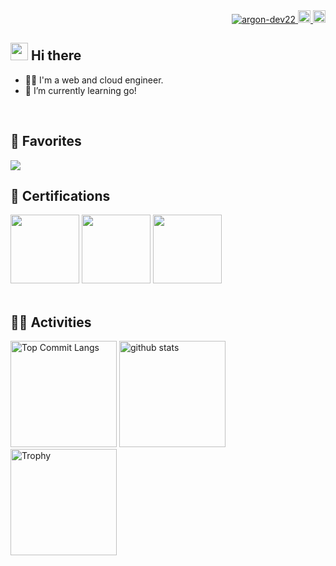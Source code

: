 <div align="right">
  <a href="https://github.com/argon-dev22/argon-dev22/">
    <img src="https://komarev.com/ghpvc/?username=argon-dev22" alt="argon-dev22" />
  </a>
  <a href="https://x.com/argon0903">
    <img height="20" src="https://img.shields.io/twitter/follow/argon-dev22?label=Twitter&logo=twitter&style=flat" />
  </a>
  <a href="https://qiita.com/argon0122">
    <img height="20" src="https://qiita-badge.apiapi.app/s/argon-dev22/posts.svg" />
  </a>
</div>

## <img src="https://media.giphy.com/media/hvRJCLFzcasrR4ia7z/giphy.gif" width="28"> Hi there

- 🧑‍💻 I'm a web and cloud engineer.
- 🌱 I’m currently learning go!
<br>

## 🌱 Favorites
<img src="https://skillicons.dev/icons?i=aws,terraform,docker,kubernetes,typescript,next,go,linux,github" />
<br>

## 🏅 Certifications
<div align="left">
  <img height="110" width="110" src="https://qiita-user-contents.imgix.net/https%3A%2F%2Fqiita-image-store.s3.ap-northeast-1.amazonaws.com%2F0%2F286189%2F1ba586fb-a551-ae20-5905-93fbaa55a0fd.png?ixlib=rb-4.0.0&auto=format&gif-q=60&q=75&w=1400&fit=max&s=0bd20efdcfac97f61245531899c932ad" />
  <img height="110" width="110" src="https://images.credly.com/size/160x160/images/0e284c3f-5164-4b21-8660-0d84737941bc/image.png" />
  <img height="110" width="110" src="https://images.credly.com/size/680x680/images/f0d3fbb9-bfa7-4017-9989-7bde8eaf42b1/image.png" />
</div>
<br>

## 🏃‍♀️ Activities
<div align="left"> 
  <img alt="Top Commit Langs" height="170px" src="http://github-profile-summary-cards.vercel.app/api/cards/most-commit-language?username=argon-dev22&theme=onedark&exclude=php" />
  <img alt="github stats" height="170px" src="http://github-profile-summary-cards.vercel.app/api/cards/stats?username=argon-dev22&theme=onedark" />
  <img alt="Trophy" height="170px" src="https://github-profile-trophy.vercel.app/?username=argon-dev22&theme=onedark&column=7&title=-Stars,-Reviews" />
</div>
